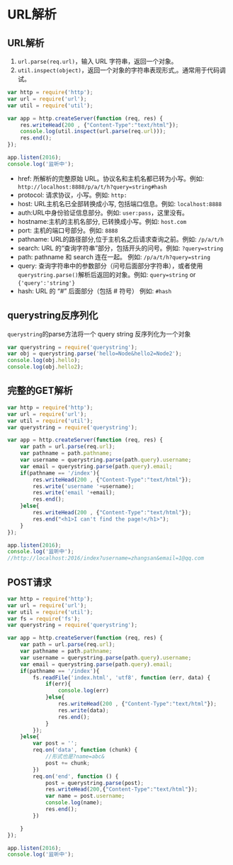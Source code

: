 # URL解析

## URL解析

1. `url.parse(req.url)`，输入 URL 字符串，返回一个对象。 
2. `util.inspect(object)`，返回一个对象的字符串表现形式,。通常用于代码调试。

```javascript
var http = require('http');
var url = require('url');
var util = require('util');

var app = http.createServer(function (req, res) {
    res.writeHead(200 , {"Content-Type":"text/html"});
    console.log(util.inspect(url.parse(req.url)));
    res.end();
});

app.listen(2016);
console.log('监听中');
```

- href: 所解析的完整原始 URL。协议名和主机名都已转为小写。例如: `http://localhost:8888/p/a/t/h?query=string#hash`
- protocol: 请求协议，小写。例如: `http:`
- host: URL主机名已全部转换成小写, 包括端口信息。例如: `localhost:8888`
- auth:URL中身份验证信息部分。例如: `user:pass`，这里没有。
- hostname:主机的主机名部分, 已转换成小写。例如: `host.com`
- port: 主机的端口号部分。例如: `8888`
- pathname: URL的路径部分,位于主机名之后请求查询之前。例如: `/p/a/t/h`
- search: URL 的“查询字符串”部分，包括开头的问号。例如: `?query=string`
- path: pathname 和 search 连在一起。 例如: `/p/a/t/h?query=string`
- query: 查询字符串中的参数部分（问号后面部分字符串），或者使用`querystring.parse()`解析后返回的对象。例如: `query=string` or `{'query':'string'}`
- hash: URL 的 “#” 后面部分（包括 # 符号） 例如: `#hash`

## querystring反序列化

`querystring`的parse方法将一个 query string 反序列化为一个对象

```javascript
var querystring = require('querystring');
var obj = querystring.parse('hello=Node&hello2=Node2');
console.log(obj.hello);
console.log(obj.hello2);
```

## 完整的GET解析

```javascript
var http = require('http');
var url = require('url');
var util = require('util');
var querystring = require('querystring');

var app = http.createServer(function (req, res) {
    var path = url.parse(req.url);
    var pathname = path.pathname;
    var username = querystring.parse(path.query).username;
    var email = querystring.parse(path.query).email;
    if(pathname == '/index'){
        res.writeHead(200 , {"Content-Type":"text/html"});
        res.write('username '+username);
        res.write('email '+email);
        res.end();
    }else{
        res.writeHead(200 , {"Content-Type":"text/html"});
        res.end("<h1>I can't find the page!</h1>");
    }
});

app.listen(2016);
console.log('监听中');
//http://localhost:2016/index?username=zhangsan&email=1@qq.com
```

## POST请求

```javascript
var http = require('http');
var url = require('url');
var util = require('util');
var fs = require('fs');
var querystring = require('querystring');

var app = http.createServer(function (req, res) {
    var path = url.parse(req.url);
    var pathname = path.pathname;
    var username = querystring.parse(path.query).username;
    var email = querystring.parse(path.query).email;
    if(pathname == '/index'){
        fs.readFile('index.html', 'utf8', function (err, data) {
            if(err){
                console.log(err)
            }else{
                res.writeHead(200 , {"Content-Type":"text/html"});
                res.write(data);
                res.end();
            }
        });
    }else{
        var post = '';
        req.on('data', function (chunk) {
            //形式也是?name=abc&
            post += chunk;
        })
        req.on('end', function () {
            post = querystring.parse(post);
            res.writeHead(200,{"Content-Type":"text/html"});
            var name = post.username;
            console.log(name);
            res.end();
        })

    }
});

app.listen(2016);
console.log('监听中');
```